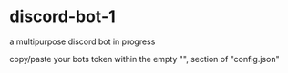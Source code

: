 # discord-bot-1
a multipurpose discord bot in progress

copy/paste your bots token within the empty "", section of "config.json"
